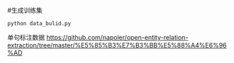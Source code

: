 
#生成训练集

```
python data_bulid.py
```


单句标注数据
https://github.com/napoler/open-entity-relation-extraction/tree/master/%E5%85%B3%E7%B3%BB%E5%88%A4%E6%96%AD